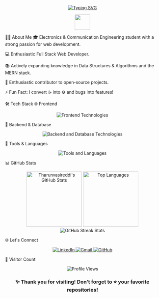 <div align="center">
<a href="https://git.io/typing-svg">
<img src="https://readme-typing-svg.herokuapp.com?lines=Hello,+There!+👋;I'm+Tharun+Vasireddy.;Welcome+to+my+GitHub+👨‍💻;Let's+build+something+awesome+💡" alt="Typing SVG" />
</a>
</div>

<p align="center">
<img src="https://media.giphy.com/media/hvRJCLFzcasrR4ia7z/giphy.gif" width="50" />
</p>

🙋‍♂️ About Me
🎓 Electronics & Communication Engineering student with a strong passion for web development.

💻 Enthusiastic Full Stack Web Developer.

📚 Actively expanding knowledge in Data Structures & Algorithms and the MERN stack.

🚀 Enthusiastic contributor to open-source projects.

⚡ Fun Fact: I convert ☕ into ⚙️ and bugs into features!

🛠️ Tech Stack
🌐 Frontend
<div align="center">
<img src="https://skillicons.dev/icons?i=html,css,tailwind,js,react,redux" alt="Frontend Technologies" />
</div>

🧠 Backend & Database
<div align="center">
<img src="https://skillicons.dev/icons?i=nodejs,express,mongodb" alt="Backend and Database Technologies" />
</div>

🧰 Tools & Languages
<div align="center">
<img src="https://skillicons.dev/icons?i=python,c,java,git,vscode" alt="Tools and Languages" />
</div>

📊 GitHub Stats
<div align="center">
<img src="https://github-readme-stats.vercel.app/api?username=Tharunvasireddi&show_icons=true&theme=github_dark&count_private=true&include_all_commits=true" height="180" alt="Tharunvasireddi's GitHub Stats" />
<img src="https://github-readme-stats.vercel.app/api/top-langs/?username=Tharunvasireddi&layout=compact&theme=github_dark" height="180" alt="Top Languages" />
</div>

<div align="center">
<!-- This displays your commit history graph -->
<img src="https://github-readme-streak-stats.herokuapp.com/?user=Tharunvasireddi&theme=radical" alt="GitHub Streak Stats" />
</div>

🌐 Let's Connect
<div align="center">
<a href="https://linkedin.com/in/tharunvasireddy" target="_blank">
<img src="https://img.shields.io/badge/LinkedIn-%230077B5.svg?style=for-the-badge&logo=linkedin&logoColor=white" alt="LinkedIn" />
</a>
<a href="mailto:tharunvasireddy73@gmail.com">
<img src="https://img.shields.io/badge/Gmail-D14836?style=for-the-badge&logo=gmail&logoColor=white" alt="Gmail" />
</a>
<a href="https://github.com/Tharunvasireddi">
<img src="https://img.shields.io/badge/GitHub-100000?style=for-the-badge&logo=github&logoColor=white" alt="GitHub" />
</a>
</div>

🧭 Visitor Count
<div align="center">
<img src="https://komarev.com/ghpvc/?username=Tharunvasireddi&style=for-the-badge&color=brightgreen" alt="Profile Views" />
</div>

<div align="center">
<h3>✨ Thank you for visiting! Don’t forget to ⭐ your favorite repositories!</h3>
</div>

<!-- Crafted with 💖 by Tharun Vasireddy -->
